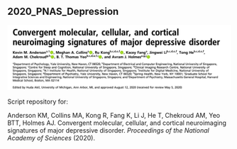 ## 2020_PNAS_Depression

![](https://github.com/kevmanderson/2020_PNAS_Depression/blob/master/images/pnas_title.png)


Script repository for:

Anderson KM, Collins MA, Kong R, Fang K, Li J, He T, Chekroud AM, Yeo BTT, Holmes AJ. Convergent molecular, cellular, and cortical neuroimaging signatures of major depressive disorder. _Proceedings of the National Academy of Sciences_ (2020).  








